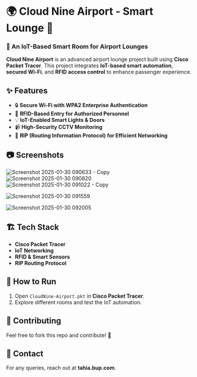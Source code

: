 # 🌍 Cloud Nine Airport - Smart Lounge 🚀

### 🛫 An IoT-Based Smart Room for Airport Lounges

**Cloud Nine Airport** is an advanced airport lounge project built using **Cisco Packet Tracer**. This project integrates **IoT-based smart automation**, **secured Wi-Fi**, and **RFID access control** to enhance passenger experience. 

## ✨ Features
- 🔒 **Secure Wi-Fi with WPA2 Enterprise Authentication**
- 🔑 **RFID-Based Entry for Authorized Personnel**
- 💡 **IoT-Enabled Smart Lights & Doors**
- 📹 **High-Security CCTV Monitoring**
- 🛜 **RIP (Routing Information Protocol) for Efficient Networking**

## 📷 Screenshots
![Screenshot 2025-01-30 090633 - Copy](https://github.com/user-attachments/assets/45c67484-0ffa-411d-b53c-d843ee89de17)
![Screenshot 2025-01-30 090820](https://github.com/user-attachments/assets/f672b337-95cd-40f7-b8c5-89424c769576)
![Screenshot 2025-01-30 091022 - Copy](https://github.com/user-attachments/assets/c35b8908-69a9-4de5-8857-81b7c3e069ec)


![Screenshot 2025-01-30 091559](https://github.com/user-attachments/assets/a215e4a6-393b-4b22-8cd7-0a905a66c64c)

![Screenshot 2025-01-30 092005](https://github.com/user-attachments/assets/a21bedcd-c443-40fb-944b-427cfa9a092d)


## 🏗️ Tech Stack
- **Cisco Packet Tracer**
- **IoT Networking**
- **RFID & Smart Sensors**
- **RIP Routing Protocol**

## 🚀 How to Run
1. Open `CloudNine-Airport.pkt` in **Cisco Packet Tracer**.
2. Explore different rooms and test the IoT automation.

## 🤝 Contributing
Feel free to fork this repo and contribute! 🚀

## 📩 Contact
For any queries, reach out at **tahia.bup.com**.
